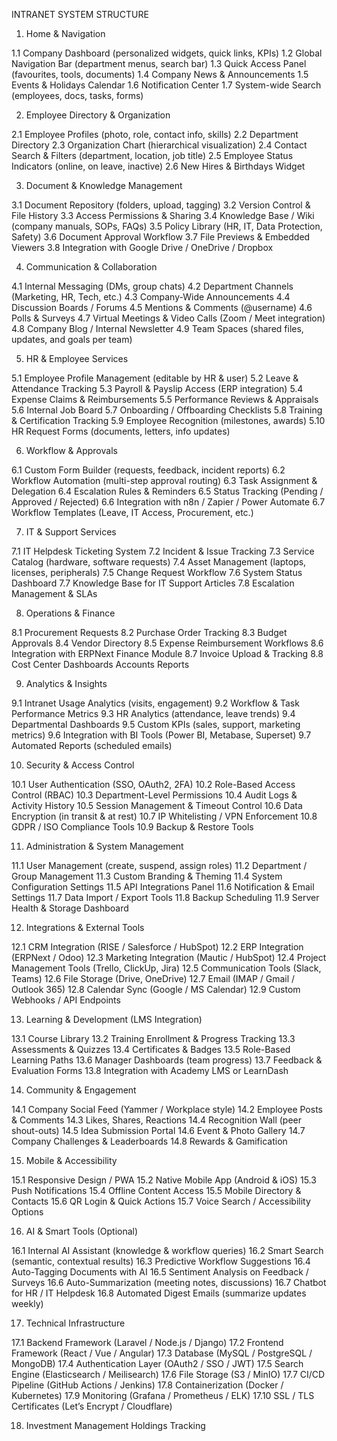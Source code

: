 INTRANET SYSTEM STRUCTURE
1. Home & Navigation

1.1 Company Dashboard (personalized widgets, quick links, KPIs)
1.2 Global Navigation Bar (department menus, search bar)
1.3 Quick Access Panel (favourites, tools, documents)
1.4 Company News & Announcements
1.5 Events & Holidays Calendar
1.6 Notification Center
1.7 System-wide Search (employees, docs, tasks, forms)

2. Employee Directory & Organization

2.1 Employee Profiles (photo, role, contact info, skills)
2.2 Department Directory
2.3 Organization Chart (hierarchical visualization)
2.4 Contact Search & Filters (department, location, job title)
2.5 Employee Status Indicators (online, on leave, inactive)
2.6 New Hires & Birthdays Widget

3. Document & Knowledge Management

3.1 Document Repository (folders, upload, tagging)
3.2 Version Control & File History
3.3 Access Permissions & Sharing
3.4 Knowledge Base / Wiki (company manuals, SOPs, FAQs)
3.5 Policy Library (HR, IT, Data Protection, Safety)
3.6 Document Approval Workflow
3.7 File Previews & Embedded Viewers
3.8 Integration with Google Drive / OneDrive / Dropbox

4. Communication & Collaboration

4.1 Internal Messaging (DMs, group chats)
4.2 Department Channels (Marketing, HR, Tech, etc.)
4.3 Company-Wide Announcements
4.4 Discussion Boards / Forums
4.5 Mentions & Comments (@username)
4.6 Polls & Surveys
4.7 Virtual Meetings & Video Calls (Zoom / Meet integration)
4.8 Company Blog / Internal Newsletter
4.9 Team Spaces (shared files, updates, and goals per team)

5. HR & Employee Services

5.1 Employee Profile Management (editable by HR & user)
5.2 Leave & Attendance Tracking
5.3 Payroll & Payslip Access (ERP integration)
5.4 Expense Claims & Reimbursements
5.5 Performance Reviews & Appraisals
5.6 Internal Job Board
5.7 Onboarding / Offboarding Checklists
5.8 Training & Certification Tracking
5.9 Employee Recognition (milestones, awards)
5.10 HR Request Forms (documents, letters, info updates)

6. Workflow & Approvals

6.1 Custom Form Builder (requests, feedback, incident reports)
6.2 Workflow Automation (multi-step approval routing)
6.3 Task Assignment & Delegation
6.4 Escalation Rules & Reminders
6.5 Status Tracking (Pending / Approved / Rejected)
6.6 Integration with n8n / Zapier / Power Automate
6.7 Workflow Templates (Leave, IT Access, Procurement, etc.)

7. IT & Support Services

7.1 IT Helpdesk Ticketing System
7.2 Incident & Issue Tracking
7.3 Service Catalog (hardware, software requests)
7.4 Asset Management (laptops, licenses, peripherals)
7.5 Change Request Workflow
7.6 System Status Dashboard
7.7 Knowledge Base for IT Support Articles
7.8 Escalation Management & SLAs

8. Operations & Finance

8.1 Procurement Requests
8.2 Purchase Order Tracking
8.3 Budget Approvals
8.4 Vendor Directory
8.5 Expense Reimbursement Workflows
8.6 Integration with ERPNext Finance Module
8.7 Invoice Upload & Tracking
8.8 Cost Center Dashboards
Accounts
Reports

9. Analytics & Insights

9.1 Intranet Usage Analytics (visits, engagement)
9.2 Workflow & Task Performance Metrics
9.3 HR Analytics (attendance, leave trends)
9.4 Departmental Dashboards
9.5 Custom KPIs (sales, support, marketing metrics)
9.6 Integration with BI Tools (Power BI, Metabase, Superset)
9.7 Automated Reports (scheduled emails)

10. Security & Access Control

10.1 User Authentication (SSO, OAuth2, 2FA)
10.2 Role-Based Access Control (RBAC)
10.3 Department-Level Permissions
10.4 Audit Logs & Activity History
10.5 Session Management & Timeout Control
10.6 Data Encryption (in transit & at rest)
10.7 IP Whitelisting / VPN Enforcement
10.8 GDPR / ISO Compliance Tools
10.9 Backup & Restore Tools

11. Administration & System Management

11.1 User Management (create, suspend, assign roles)
11.2 Department / Group Management
11.3 Custom Branding & Theming
11.4 System Configuration Settings
11.5 API Integrations Panel
11.6 Notification & Email Settings
11.7 Data Import / Export Tools
11.8 Backup Scheduling
11.9 Server Health & Storage Dashboard

12. Integrations & External Tools

12.1 CRM Integration (RISE / Salesforce / HubSpot)
12.2 ERP Integration (ERPNext / Odoo)
12.3 Marketing Integration (Mautic / HubSpot)
12.4 Project Management Tools (Trello, ClickUp, Jira)
12.5 Communication Tools (Slack, Teams)
12.6 File Storage (Drive, OneDrive)
12.7 Email (IMAP / Gmail / Outlook 365)
12.8 Calendar Sync (Google / MS Calendar)
12.9 Custom Webhooks / API Endpoints

13. Learning & Development (LMS Integration)

13.1 Course Library
13.2 Training Enrollment & Progress Tracking
13.3 Assessments & Quizzes
13.4 Certificates & Badges
13.5 Role-Based Learning Paths
13.6 Manager Dashboards (team progress)
13.7 Feedback & Evaluation Forms
13.8 Integration with Academy LMS or LearnDash

14. Community & Engagement

14.1 Company Social Feed (Yammer / Workplace style)
14.2 Employee Posts & Comments
14.3 Likes, Shares, Reactions
14.4 Recognition Wall (peer shout-outs)
14.5 Idea Submission Portal
14.6 Event & Photo Gallery
14.7 Company Challenges & Leaderboards
14.8 Rewards & Gamification

15. Mobile & Accessibility

15.1 Responsive Design / PWA
15.2 Native Mobile App (Android & iOS)
15.3 Push Notifications
15.4 Offline Content Access
15.5 Mobile Directory & Contacts
15.6 QR Login & Quick Actions
15.7 Voice Search / Accessibility Options

16. AI & Smart Tools (Optional)

16.1 Internal AI Assistant (knowledge & workflow queries)
16.2 Smart Search (semantic, contextual results)
16.3 Predictive Workflow Suggestions
16.4 Auto-Tagging Documents with AI
16.5 Sentiment Analysis on Feedback / Surveys
16.6 Auto-Summarization (meeting notes, discussions)
16.7 Chatbot for HR / IT Helpdesk
16.8 Automated Digest Emails (summarize updates weekly)

17. Technical Infrastructure

17.1 Backend Framework (Laravel / Node.js / Django)
17.2 Frontend Framework (React / Vue / Angular)
17.3 Database (MySQL / PostgreSQL / MongoDB)
17.4 Authentication Layer (OAuth2 / SSO / JWT)
17.5 Search Engine (Elasticsearch / Meilisearch)
17.6 File Storage (S3 / MinIO)
17.7 CI/CD Pipeline (GitHub Actions / Jenkins)
17.8 Containerization (Docker / Kubernetes)
17.9 Monitoring (Grafana / Prometheus / ELK)
17.10 SSL / TLS Certificates (Let’s Encrypt / Cloudflare)

18. Investment Management
Holdings Tracking